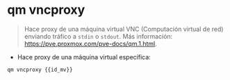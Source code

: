 # qm vncproxy

> Hace proxy de una máquina virtual VNC (Computación virtual de red) enviando tráfico a `stdin` o `stdout`.
> Más información: <https://pve.proxmox.com/pve-docs/qm.1.html>.

- Hace proxy de una máquina virtual específica:

`qm vncproxy {{id_mv}}`
